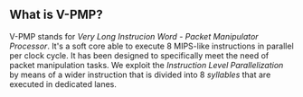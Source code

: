 ## What is V-PMP?
V-PMP stands for *Very Long Instrucion Word* - *Packet Manipulator Processor*. It's a soft core able to execute 8 MIPS-like instructions in parallel per clock cycle. It has been designed to specifically meet the need of packet manipulation tasks. We exploit the *Instruction Level Parallelization* by means of a wider instruction that is divided into 8 *syllables* that are executed in dedicated lanes.
